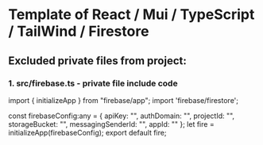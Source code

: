 # Template of React / Mui / TypeScript / TailWind / Firestore

## Excluded private files from project:

### 1. src/firebase.ts - private file include code
import { initializeApp } from "firebase/app";
import 'firebase/firestore';

const firebaseConfig:any = {
apiKey: "",
authDomain: "",
projectId: "",
storageBucket: "",
messagingSenderId: "",
appId: ""
};
let fire = initializeApp(firebaseConfig);
export default fire;

###

